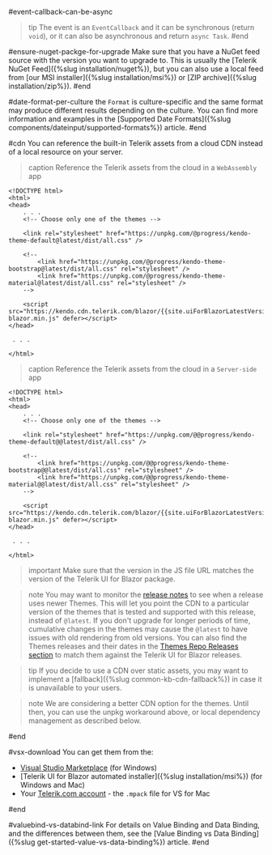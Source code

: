 #event-callback-can-be-async
>tip The event is an `EventCallback` and it can be synchronous (return `void`), or it can also be asynchronous and return `async Task`.
#end

#ensure-nuget-packge-for-upgrade
Make sure that you have a NuGet feed source with the version you want to upgrade to. This is usually the [Telerik NuGet Feed]({%slug installation/nuget%}), but you can also use a local feed from [our MSI installer]({%slug installation/msi%}) or [ZIP archive]({%slug installation/zip%}).
#end

#date-format-per-culture
the `Format` is culture-specific and the same format may produce different results depending on the culture. You can find more information and examples in the [Supported Date Formats]({%slug components/dateinput/supported-formats%}) article.
#end

#cdn
You can reference the built-in Telerik assets from a cloud CDN instead of a local resource on your server.

>caption Reference the Telerik assets from the cloud in a `WebAssembly` app

````CSHTML
<!DOCTYPE html>
<html>
<head>
    . . .
    <!-- Choose only one of the themes -->
    
    <link rel="stylesheet" href="https://unpkg.com/@progress/kendo-theme-default@latest/dist/all.css" />
    
    <!-- 
        <link href="https://unpkg.com/@progress/kendo-theme-bootstrap@latest/dist/all.css" rel="stylesheet" />
        <link href="https://unpkg.com/@progress/kendo-theme-material@latest/dist/all.css" rel="stylesheet" />
    -->
    
    <script src="https://kendo.cdn.telerik.com/blazor/{{site.uiForBlazorLatestVersion}}/telerik-blazor.min.js" defer></script>
</head>

 . . .
 
</html>
````

>caption Reference the Telerik assets from the cloud in a `Server-side` app

````CSHTML
<!DOCTYPE html>
<html>
<head>
    . . .
    <!-- Choose only one of the themes -->
    
    <link rel="stylesheet" href="https://unpkg.com/@@progress/kendo-theme-default@@latest/dist/all.css" />
    
    <!-- 
        <link href="https://unpkg.com/@@progress/kendo-theme-bootstrap@@latest/dist/all.css" rel="stylesheet" />
        <link href="https://unpkg.com/@@progress/kendo-theme-material@@latest/dist/all.css" rel="stylesheet" />
    -->
    
    <script src="https://kendo.cdn.telerik.com/blazor/{{site.uiForBlazorLatestVersion}}/telerik-blazor.min.js" defer></script>
</head>

 . . .
 
</html>
````

>important Make sure that the version in the JS file URL matches the version of the Telerik UI for Blazor package.

>note You may want to monitor the [release notes](https://www.telerik.com/support/whats-new/blazor-ui/release-history) to see when a release uses newer Themes. This will let you point the CDN to a particular version of the themes that is tested and supported with this release, instead of `@latest`. If you don't upgrade for longer periods of time, cumulative changes in the themes may cause the `@latest` to have issues with old rendering from old versions. You can also find the Themes releases and their dates in the [Themes Repo Releases section](https://github.com/telerik/kendo-themes/releases) to match them against the Telerik UI for Blazor releases.

>tip If you decide to use a CDN over static assets, you may want to implement a [fallback]({%slug common-kb-cdn-fallback%}) in case it is unavailable to your users.

>note We are considering a better CDN option for the themes. Until then, you can use the unpkg workaround above, or local dependency management as described below.

#end



#vsx-download
You can get them from the:

* [Visual Studio Marketplace](https://marketplace.visualstudio.com/items?itemName=TelerikInc.TelerikBlazorVSExtensions) (for Windows)
* [Telerik UI for Blazor automated installer]({%slug installation/msi%}) (for Windows and Mac)
* Your [Telerik.com account](https://www.telerik.com/account/product-download?product=BLAZOR) - the `.mpack` file for VS for Mac

#end



#valuebind-vs-databind-link
For details on Value Binding and Data Binding, and the differences between them, see the [Value Binding vs Data Binding]({%slug get-started-value-vs-data-binding%}) article.
#end